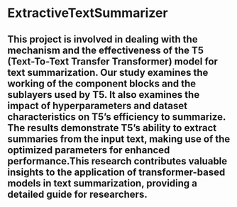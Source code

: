 # ExtractiveTextSummarizer

## This project is involved in dealing with the mechanism and the effectiveness of the T5 (Text-To-Text Transfer Transformer) model for text summarization. Our study examines the working of the component blocks and the sublayers used by T5. It also examines the impact of hyperparameters and dataset characteristics on T5’s efficiency to summarize. The results demonstrate T5’s ability to extract summaries from the input text, making use of the optimized parameters for enhanced performance.This research contributes valuable insights to the application of transformer-based models in text summarization, providing a detailed guide for researchers.
